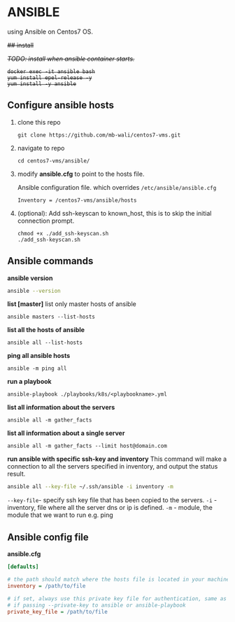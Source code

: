 
# ANSIBLE
using Ansible on Centos7 OS.

<del>
## install

*TODO: install when ansible container starts.*
```shell
docker exec -it ansible bash
yum install epel-release -y
yum install -y ansible
```
</del>

## Configure ansible hosts

1. clone this repo

    ```git
    git clone https://github.com/mb-wali/centos7-vms.git
    ```

2. navigate to repo

    ```shell
    cd centos7-vms/ansible/
    ```

3. modify **ansible.cfg** to point to the hosts file.

    Ansible configuration file.
    which overrides `/etc/ansible/ansible.cfg`

    ```
    Inventory = /centos7-vms/ansible/hosts
    ```

4. (optional): Add ssh-keyscan to known_host, this is to skip the initial connection prompt.  
    ```shell
    chmod +x ./add_ssh-keyscan.sh
    ./add_ssh-keyscan.sh
    ```
## Ansible commands

**ansible version**
```bash
ansible --version
```

**list [master]**
list only master hosts of ansible
```shell
ansible masters --list-hosts
```

**list all the hosts of ansible**
```shell
ansible all --list-hosts
```

**ping all ansible hosts**
```shell
ansible -m ping all
```

**run a playbook**
```shell
ansible-playbook ./playbooks/k8s/<playbookname>.yml
```

**list all information about the servers**
```shell
ansible all -m gather_facts
```

**list all information about a single server**
```shell
ansible all -m gather_facts --limit host@domain.com
```

**run ansible with specific ssh-key and inventory**
This command will make a connection to all the servers specified in inventory, and output the status result.
```bash
ansible all --key-file ~/.ssh/ansible -i inventory -m 
```
`--key-file`- specify ssh key file that has been copied to the servers.
`-i` - inventory, file where all the server dns or ip is defined.
`-m` - module, the module that we want to run e.g. ping

## Ansible config file
**ansible.cfg**
```cfg
[defaults]

# the path should match where the hosts file is located in your machine
inventory = /path/to/file

# if set, always use this private key file for authentication, same as
# if passing --private-key to ansible or ansible-playbook
private_key_file = /path/to/file
```
